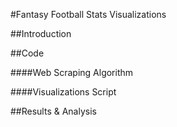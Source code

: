 #Fantasy Football Stats Visualizations

##Introduction

##Code

####Web Scraping Algorithm

####Visualizations Script

##Results & Analysis
